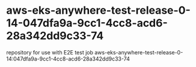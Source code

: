 # aws-eks-anywhere-test-release-0-14-047dfa9a-9cc1-4cc8-acd6-28a342dd9c33-74
repository for use with E2E test job aws-eks-anywhere-test-release-0-14:047dfa9a-9cc1-4cc8-acd6-28a342dd9c33-74
